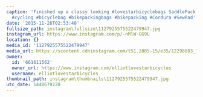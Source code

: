 ```yaml
---
caption: 'Finished up a classy looking #lovestarbicyclebags SaddlePack. #handmade
  #cycling #bicyclebag #bikepackingbags #bikepacking #Cordura #SewRad'
date: '2015-11-28T02:53:48'
fullsize_path: instagram\fullsize\1127925575522479947.jpg
instagram_url: https://www.instagram.com/p/-nMlW-GG9L
location: {}
media_id: '1127925575522479947'
media_url: https://scontent.cdninstagram.com/t51.2885-15/e35/12298883_786249598171228_1289303234_n.jpg?ig_cache_key=MTEyNzkyNTU3NTUyMjQ3OTk0Nw%3D%3D.2
owner:
  id: '661611562'
  owner_url: https://www.instagram.com/elliotlovestarbicycles
  username: elliotlovestarbicycles
thumbnail_path: instagram\thumbnails\1127925575522479947.jpg
utc_date: 1448679228
---
```

